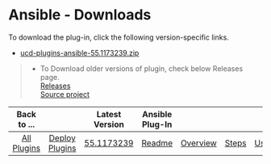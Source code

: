 # Ansible - Downloads

To download the plug-in, click the following version-specific links.
- [ucd-plugins-ansible-55.1173239.zip](https://raw.githubusercontent.com/UrbanCode/IBM-UCD-PLUGINS/main/files/Ansible/ucd-plugins-ansible-55.1173239.zip)

>* To Download older versions of plugin, check below Releases page.</br>
   [Releases](https://github.com/UrbanCode/Ansible-Toolkit-UCD/releases)</br>
   [Source project](https://github.com/UrbanCode/Ansible-Toolkit-UCD)


|          Back to ...          |                                |                                                          Latest Version                                                          |   Ansible Plug-In   |                         |                   |                   |
|:-----------------------------:|:------------------------------:|:--------------------------------------------------------------------------------------------------------------------------------:|:-------------------:|:-----------------------:|:-----------------:|:-----------------:|
| [All Plugins](../../index.md) | [Deploy Plugins](../README.md) | [55.1173239](https://raw.githubusercontent.com/UrbanCode/IBM-UCD-PLUGINS/main/files/Ansible/ucd-plugins-ansible-55.1173239.zip)  | [Readme](README.md) | [Overview](overview.md) | [Steps](steps.md) | [Usage](usage.md) |

